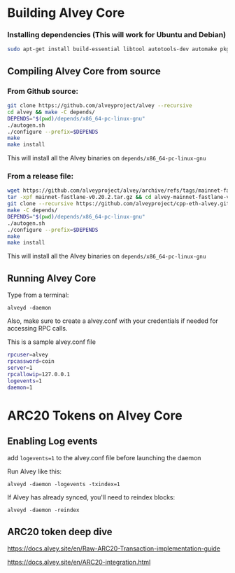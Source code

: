 # Building Alvey Core

### Installing dependencies (This will work for Ubuntu and Debian)

```bash
sudo apt-get install build-essential libtool autotools-dev automake pkg-config libssl-dev libevent-dev bsdmainutils git cmake libboost-all-dev libgmp3-dev
```

## Compiling Alvey Core from source

### From Github source:



```bash
git clone https://github.com/alveyproject/alvey --recursive
cd alvey && make -C depends/
DEPENDS="$(pwd)/depends/x86_64-pc-linux-gnu"
./autogen.sh
./configure --prefix=$DEPENDS
make
make install
```

This will install all the Alvey binaries on `depends/x86_64-pc-linux-gnu`

### From a release file:

```bash
wget https://github.com/alveyproject/alvey/archive/refs/tags/mainnet-fastlane-v0.20.2.tar.gz
tar -xpf mainnet-fastlane-v0.20.2.tar.gz && cd alvey-mainnet-fastlane-v0.20.2 
git clone --recursive https://github.com/alveyproject/cpp-eth-alvey.git src/cpp-ethereum
make -C depends/
DEPENDS="$(pwd)/depends/x86_64-pc-linux-gnu"
./autogen.sh
./configure --prefix=$DEPENDS
make
make install
```

This will install all the Alvey binaries on `depends/x86_64-pc-linux-gnu`

## Running Alvey Core

Type from a terminal: 

`alveyd -daemon`

Also, make sure to create a alvey.conf with your credentials if needed for accessing RPC calls.

This is a sample alvey.conf file

```bash
rpcuser=alvey
rpcassword=coin
server=1
rpcallowip=127.0.0.1
logevents=1
daemon=1
```


# ARC20 Tokens on Alvey Core

## Enabling Log events

add `logevents=1` to the alvey.conf file before launching the daemon

Run Alvey like this:

`alveyd -daemon -logevents -txindex=1`

If Alvey has already synced, you'll need to reindex blocks:

`alveyd -daemon -reindex` 

## ARC20 token deep dive

https://docs.alvey.site/en/Raw-ARC20-Transaction-implementation-guide

https://docs.alvey.site/en/ARC20-integration.html

